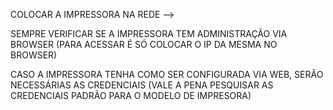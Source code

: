 COLOCAR A IMPRESSORA NA REDE --> 

SEMPRE VERIFICAR SE A IMPRESSORA TEM ADMINISTRAÇÃO VIA BROWSER (PARA ACESSAR É SÓ COLOCAR O IP DA MESMA NO BROWSER)

CASO A IMPRESSORA TENHA COMO SER CONFIGURADA VIA WEB, SERÃO NECESSÁRIAS AS CREDENCIAIS (VALE A PENA PESQUISAR AS CREDENCIAIS PADRÃO PARA O MODELO DE IMPRESORA)


